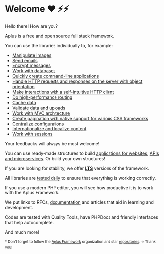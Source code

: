 # Welcome  ❤️ ⚡⚡

Hello there! How are you?

Aplus is a free and open source full stack framework.

You can use the libraries individually to, for example:

- [Manipulate images](https://github.com/aplus-framework/image)
- [Send emails](https://github.com/aplus-framework/email)
- [Encrypt messages](https://github.com/aplus-framework/crypto)
- [Work with databases](https://github.com/aplus-framework/database)
- [Quickly create command-line applications](https://github.com/aplus-framework/cli)
- [Handle HTTP requests and responses on the server with object orientation](https://github.com/aplus-framework/http)
- [Make interactions with a self-intuitive HTTP client](https://github.com/aplus-framework/http-client)
- [Do high-performance routing](https://github.com/aplus-framework/routing)
- [Cache data](https://github.com/aplus-framework/cache)
- [Validate data and uploads](https://github.com/aplus-framework/validation)
- [Work with MVC architecture](https://github.com/aplus-framework/mvc)
- [Create pagination with native support for various CSS frameworks](https://github.com/aplus-framework/pagination)
- [Centralize configurations](https://github.com/aplus-framework/config)
- [Internationalize and localize content](https://github.com/aplus-framework/language)
- [Work with sessions](https://github.com/aplus-framework/session)

Your feedbacks will always be most welcome!

You can use ready-made structures to build [applications for websites](https://github.com/aplus-framework/app),
[APIs and microservices](https://github.com/aplus-framework/one). Or build your own structures!

If you are looking for stability, we offer [**LTS**](https://aplus-framework.com/lts) versions of the framework.

All libraries are [tested daily](https://status.aplus-framework.com/) to ensure that everything is working correctly.

If you use a modern PHP editor, you will see how productive it is to work with the Aplus Framework.

We put links to RFCs, [documentation](https://docs.aplus-framework.com/) and articles that aid in learning and development.

Codes are tested with Quality Tools, have PHPDocs and friendly interfaces that help autocomplete.

And much more!

<sub>* Don't forget to follow the [Aplus Framework](https://github.com/aplus-framework) organization
and star [repositories](https://github.com/orgs/aplus-framework/repositories). ⭐ Thank you!</sub>
